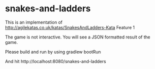 # snakes-and-ladders

This is an implementation of http://agilekatas.co.uk/katas/SnakesAndLadders-Kata Feature 1

The game is not interactive. You will see a JSON formatted result of the game.

Please build and run by using gradlew bootRun

And hit http://localhost:8080/snakes-and-ladders
